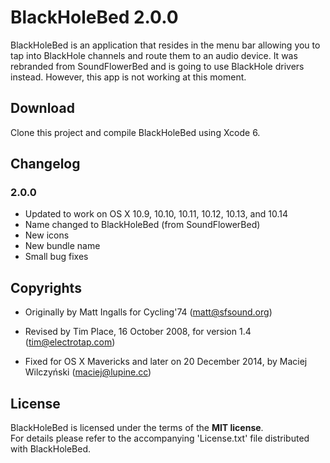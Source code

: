 # BlackHoleBed 2.0.0

BlackHoleBed is an application that resides in the menu bar allowing you to tap into BlackHole channels and route them to an audio device. It was rebranded from SoundFlowerBed and is going to use BlackHole drivers instead. However, this app is not working at this moment.

## Download

Clone this project and compile BlackHoleBed using Xcode 6.

## Changelog

### 2.0.0

* Updated to work on OS X 10.9, 10.10, 10.11, 10.12, 10.13, and 10.14
* Name changed to BlackHoleBed (from SoundFlowerBed)
* New icons
* New bundle name
* Small bug fixes

## Copyrights

* Originally by Matt Ingalls for Cycling'74 (<matt@sfsound.org>)

* Revised by Tim Place, 16 October 2008, for version 1.4 (<tim@electrotap.com>)

* Fixed for OS X Mavericks and later on 20 December 2014, by Maciej Wilczyński (<maciej@lupine.cc>)

## License

BlackHoleBed is licensed under the terms of the **MIT license**.  
For details please refer to the accompanying 'License.txt' file distributed with BlackHoleBed.


